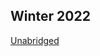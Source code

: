 ## Winter 2022
[Unabridged](https://harvardmapcollection.github.io/GIS-presentations/winter-2022/unabridged/)

